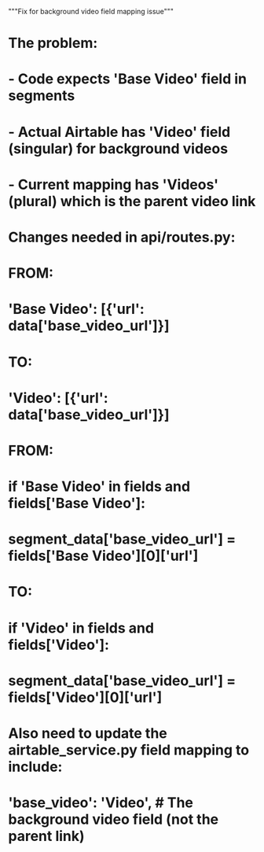 """Fix for background video field mapping issue"""

# The problem:
# - Code expects 'Base Video' field in segments
# - Actual Airtable has 'Video' field (singular) for background videos
# - Current mapping has 'Videos' (plural) which is the parent video link

# Changes needed in api/routes.py:

# FROM:
# 'Base Video': [{'url': data['base_video_url']}]
# TO:
# 'Video': [{'url': data['base_video_url']}]

# FROM:
# if 'Base Video' in fields and fields['Base Video']:
#     segment_data['base_video_url'] = fields['Base Video'][0]['url']
# TO:
# if 'Video' in fields and fields['Video']:
#     segment_data['base_video_url'] = fields['Video'][0]['url']

# Also need to update the airtable_service.py field mapping to include:
# 'base_video': 'Video',  # The background video field (not the parent link)
